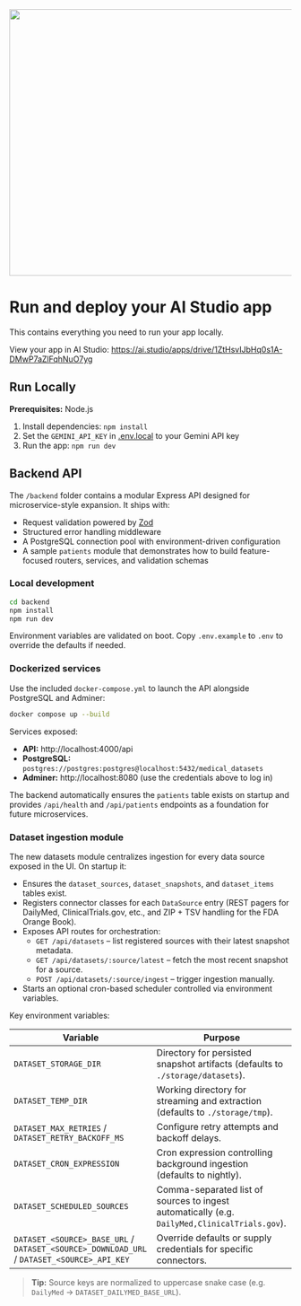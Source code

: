<div align="center">
<img width="1200" height="475" alt="GHBanner" src="https://github.com/user-attachments/assets/0aa67016-6eaf-458a-adb2-6e31a0763ed6" />
</div>

# Run and deploy your AI Studio app

This contains everything you need to run your app locally.

View your app in AI Studio: https://ai.studio/apps/drive/1ZtHsvIJbHq0s1A-DMwP7aZlFqhNuO7yg

## Run Locally

**Prerequisites:**  Node.js


1. Install dependencies:
   `npm install`
2. Set the `GEMINI_API_KEY` in [.env.local](.env.local) to your Gemini API key
3. Run the app:
   `npm run dev`

## Backend API

The `/backend` folder contains a modular Express API designed for microservice-style expansion. It ships with:

- Request validation powered by [Zod](https://github.com/colinhacks/zod)
- Structured error handling middleware
- A PostgreSQL connection pool with environment-driven configuration
- A sample `patients` module that demonstrates how to build feature-focused routers, services, and validation schemas

### Local development

```bash
cd backend
npm install
npm run dev
```

Environment variables are validated on boot. Copy `.env.example` to `.env` to override the defaults if needed.

### Dockerized services

Use the included `docker-compose.yml` to launch the API alongside PostgreSQL and Adminer:

```bash
docker compose up --build
```

Services exposed:

- **API:** http://localhost:4000/api
- **PostgreSQL:** `postgres://postgres:postgres@localhost:5432/medical_datasets`
- **Adminer:** http://localhost:8080 (use the credentials above to log in)

The backend automatically ensures the `patients` table exists on startup and provides `/api/health` and `/api/patients` endpoints as a foundation for future microservices.

### Dataset ingestion module

The new datasets module centralizes ingestion for every data source exposed in the UI. On startup it:

- Ensures the `dataset_sources`, `dataset_snapshots`, and `dataset_items` tables exist.
- Registers connector classes for each `DataSource` entry (REST pagers for DailyMed, ClinicalTrials.gov, etc., and ZIP + TSV handling for the FDA Orange Book).
- Exposes API routes for orchestration:
  - `GET /api/datasets` – list registered sources with their latest snapshot metadata.
  - `GET /api/datasets/:source/latest` – fetch the most recent snapshot for a source.
  - `POST /api/datasets/:source/ingest` – trigger ingestion manually.
- Starts an optional cron-based scheduler controlled via environment variables.

Key environment variables:

| Variable | Purpose |
| --- | --- |
| `DATASET_STORAGE_DIR` | Directory for persisted snapshot artifacts (defaults to `./storage/datasets`). |
| `DATASET_TEMP_DIR` | Working directory for streaming and extraction (defaults to `./storage/tmp`). |
| `DATASET_MAX_RETRIES` / `DATASET_RETRY_BACKOFF_MS` | Configure retry attempts and backoff delays. |
| `DATASET_CRON_EXPRESSION` | Cron expression controlling background ingestion (defaults to nightly). |
| `DATASET_SCHEDULED_SOURCES` | Comma-separated list of sources to ingest automatically (e.g. `DailyMed,ClinicalTrials.gov`). |
| `DATASET_<SOURCE>_BASE_URL` / `DATASET_<SOURCE>_DOWNLOAD_URL` / `DATASET_<SOURCE>_API_KEY` | Override defaults or supply credentials for specific connectors. |

> **Tip:** Source keys are normalized to uppercase snake case (e.g. `DailyMed` → `DATASET_DAILYMED_BASE_URL`).
